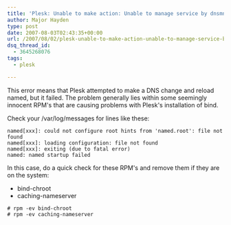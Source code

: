 ```yaml
---
title: 'Plesk: Unable to make action: Unable to manage service by dnsmng: dnsmng: Service named failed to start'
author: Major Hayden
type: post
date: 2007-08-03T02:43:35+00:00
url: /2007/08/02/plesk-unable-to-make-action-unable-to-manage-service-by-dnsmng-dnsmng-service-named-failed-to-start/
dsq_thread_id:
  - 3645268076
tags:
  - plesk

---
```

This error means that Plesk attempted to make a DNS change and reload named, but it failed. The problem generally lies within some seemingly innocent RPM's that are causing problems with Plesk's installation of bind.

Check your /var/log/messages for lines like these:

```
named[xxx]: could not configure root hints from 'named.root': file not found
named[xxx]: loading configuration: file not found
named[xxx]: exiting (due to fatal error)
named: named startup failed
```

In this case, do a quick check for these RPM's and remove them if they are on the system:

* bind-chroot
* caching-nameserver

```
# rpm -ev bind-chroot
# rpm -ev caching-nameserver
```
